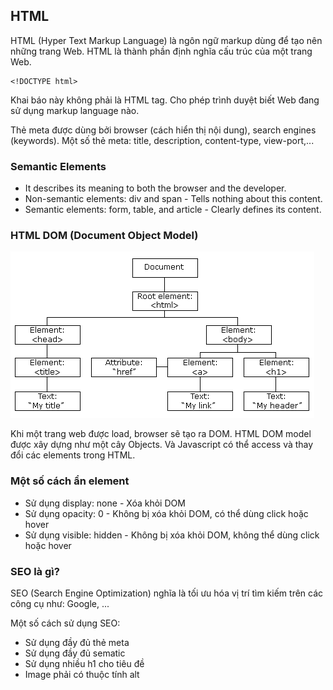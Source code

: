 ## HTML

HTML (Hyper Text Markup Language) là ngôn ngữ markup dùng để tạo nên những trang Web. HTML là thành phần định nghĩa cấu trúc của một trang Web.

```
<!DOCTYPE html>
```

Khai báo này không phải là HTML tag. Cho phép trình duyệt biết Web đang sử dụng markup language nào.

Thẻ meta được dùng bởi browser (cách hiển thị nội dung), search engines (keywords). Một số thẻ meta: title, description, content-type, view-port,...

### Semantic Elements

- It describes its meaning to both the browser and the developer.
- Non-semantic elements: div and span - Tells nothing about this content.
- Semantic elements: form, table, and article - Clearly defines its content.

### HTML DOM (Document Object Model)

![](../imgs/dom.png)

Khi một trang web được load, browser sẽ tạo ra DOM. HTML DOM model được xây dựng như một cây Objects. Và Javascript có thể access và thay đổi các elements trong HTML.

### Một số cách ẩn element

- Sử dụng display: none - Xóa khỏi DOM
- Sử dụng opacity: 0 - Không bị xóa khỏi DOM, có thể dùng click hoặc hover
- Sử dụng visible: hidden - Không bị xóa khỏi DOM, không thể dùng click hoặc hover

### SEO là gì?

SEO (Search Engine Optimization) nghĩa là tối ưu hóa vị trí tìm kiếm trên các công cụ như: Google, ...

Một số cách sử dụng SEO:

- Sử dụng đầy đủ thẻ meta
- Sử dụng đầy đủ sematic
- Sử dụng nhiều h1 cho tiêu đề
- Image phải có thuộc tính alt
